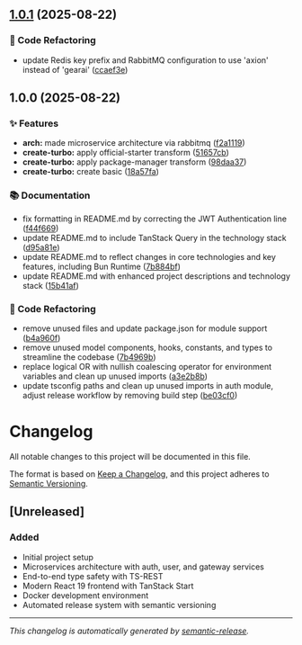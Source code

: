 ## [1.0.1](https://github.com/DKeken/axion-stack/compare/v1.0.0...v1.0.1) (2025-08-22)

### 🔨 Code Refactoring

* update Redis key prefix and RabbitMQ configuration to use 'axion' instead of 'gearai' ([ccaef3e](https://github.com/DKeken/axion-stack/commit/ccaef3e67854af4c8362f57ea94f1b5b7f73d1de))

## 1.0.0 (2025-08-22)

### ✨ Features

* **arch:** made microservice architecture via rabbitmq ([f2a1119](https://github.com/DKeken/axion-stack/commit/f2a11192adbf701cde89bc3dfa547d3e88ce58c2))
* **create-turbo:** apply official-starter transform ([51657cb](https://github.com/DKeken/axion-stack/commit/51657cb459ffb0a1262061c6378f8345e5e77ef8))
* **create-turbo:** apply package-manager transform ([98daa37](https://github.com/DKeken/axion-stack/commit/98daa37790b784b1b9e4c1e8eab0a84e249299d9))
* **create-turbo:** create basic ([18a57fa](https://github.com/DKeken/axion-stack/commit/18a57fa0c06d1dba6be4e8fa82099c260b4632d1))

### 📚 Documentation

* fix formatting in README.md by correcting the JWT Authentication line ([f44f669](https://github.com/DKeken/axion-stack/commit/f44f669535ca223f66a0e3715c864577cd4e7e66))
* update README.md to include TanStack Query in the technology stack ([d95a81e](https://github.com/DKeken/axion-stack/commit/d95a81e13446fb4da1904bfb150376fffda39f40))
* update README.md to reflect changes in core technologies and key features, including Bun Runtime ([7b884bf](https://github.com/DKeken/axion-stack/commit/7b884bf6c8463c663c54e159a575a6157bf60df0))
* update README.md with enhanced project descriptions and technology stack ([15b41af](https://github.com/DKeken/axion-stack/commit/15b41af520cbbf90ed56cca2a9c6cb28d42d3950))

### 🔨 Code Refactoring

* remove unused files and update package.json for module support ([b4a960f](https://github.com/DKeken/axion-stack/commit/b4a960f4901fec216ad019332f9304ccaf863308))
* remove unused model components, hooks, constants, and types to streamline the codebase ([7b4969b](https://github.com/DKeken/axion-stack/commit/7b4969b9752a5f9d2e62c36ca2c86b896fd03309))
* replace logical OR with nullish coalescing operator for environment variables and clean up unused imports ([a3e2b8b](https://github.com/DKeken/axion-stack/commit/a3e2b8b21638752ab9fd680f1e8fe9d8ac1471fc))
* update tsconfig paths and clean up unused imports in auth module, adjust release workflow by removing build step ([be03cf0](https://github.com/DKeken/axion-stack/commit/be03cf09c925d6c1c8e102d56d59dd700c46abd1))

# Changelog

All notable changes to this project will be documented in this file.

The format is based on [Keep a Changelog](https://keepachangelog.com/en/1.0.0/),
and this project adheres to
[Semantic Versioning](https://semver.org/spec/v2.0.0.html).

## [Unreleased]

### Added

- Initial project setup
- Microservices architecture with auth, user, and gateway services
- End-to-end type safety with TS-REST
- Modern React 19 frontend with TanStack Start
- Docker development environment
- Automated release system with semantic versioning

---

_This changelog is automatically generated by
[semantic-release](https://semantic-release.gitbook.io/)._
